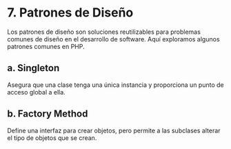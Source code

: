 # 7. Patrones de Diseño
Los patrones de diseño son soluciones reutilizables para problemas comunes de diseño en el desarrollo de software. Aquí exploramos algunos patrones comunes en PHP.

## a. Singleton
Asegura que una clase tenga una única instancia y proporciona un punto de acceso global a ella.

## b. Factory Method
Define una interfaz para crear objetos, pero permite a las subclases alterar el tipo de objetos que se crean.